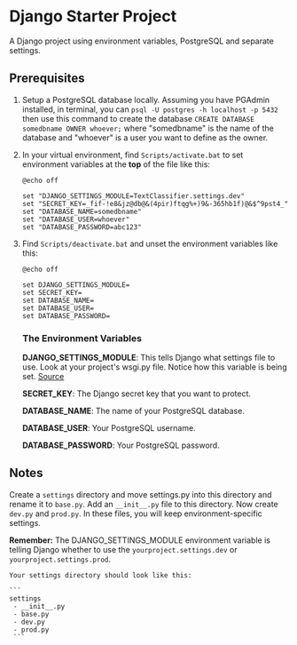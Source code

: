 # Django Starter Project

A Django project using environment variables, PostgreSQL and separate settings.

## Prerequisites

 1. Setup a PostgreSQL database locally. Assuming you have PGAdmin installed, in terminal, you can `psql -U postgres -h localhost -p 5432` then use this command to create the database `CREATE DATABASE somedbname OWNER whoever;` where "somedbname" is the name of the database and "whoever" is a user you want to define as the owner.
 2. In your virtual environment, find `Scripts/activate.bat` to set environment variables at the **top** of the file like this:
     ```
     @echo off

    set "DJANGO_SETTINGS_MODULE=TextClassifier.settings.dev"
    set "SECRET_KEY=_fif-!e8&jz@db@&(4pir)ftqg%+)9&-365hb1f)@&$^9pst4_"
    set "DATABASE_NAME=somedbname"
    set "DATABASE_USER=whoever"
    set "DATABASE_PASSWORD=abc123"
    ```
 3. Find `Scripts/deactivate.bat` and unset the environment variables like this:
     ```
     @echo off
     
    set DJANGO_SETTINGS_MODULE=
    set SECRET_KEY=
    set DATABASE_NAME=
    set DATABASE_USER=
    set DATABASE_PASSWORD=
     ```
     
    ### The Environment Variables
    **DJANGO_SETTINGS_MODULE**: This tells Django what settings file to use. Look at your project's wsgi.py file. Notice how this variable is being set. [Source](https://docs.djangoproject.com/en/2.2/topics/settings/#designating-the-settings)
    
    **SECRET_KEY**: The Django secret key that you want to protect.
    
    **DATABASE_NAME**: The name of your PostgreSQL database.
    
    **DATABASE_USER**: Your PostgreSQL username.
    
    **DATABASE_PASSWORD**: Your PostgreSQL password.
    

## Notes

Create a `settings` directory and move settings.py into this directory and rename it to `base.py`. Add an `__init__.py` file to this directory. Now create `dev.py` and `prod.py`. In these files, you will keep environment-specific settings.

**Remember:** The DJANGO_SETTINGS_MODULE environment variable is telling Django whether to use the `yourproject.settings.dev` or `yourproject.settings.prod`.
    
    Your settings directory should look like this:
    
    ```
    settings
     - __init__.py
     - base.py
     - dev.py
     - prod.py
     ```